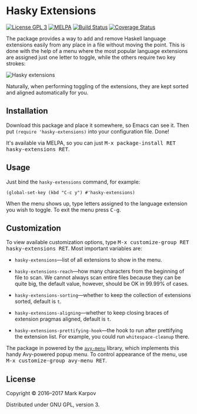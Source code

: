 # Hasky Extensions

[![License GPL 3](https://img.shields.io/badge/license-GPL_3-green.svg)](http://www.gnu.org/licenses/gpl-3.0.txt)
[![MELPA](https://melpa.org/packages/hasky-extensions-badge.svg)](https://melpa.org/#/hasky-extensions)
[![Build Status](https://travis-ci.org/hasky-mode/hasky-extensions.svg?branch=master)](https://travis-ci.org/hasky-mode/hasky-extensions)
[![Coverage Status](https://coveralls.io/repos/hasky-mode/hasky-extensions/badge.svg?branch=master&service=github)](https://coveralls.io/github/hasky-mode/hasky-extensions?branch=master)

The package provides a way to add and remove Haskell language extensions
easily from any place in a file without moving the point. This is done with
the help of a menu where the most popular language extensions are assigned
just one letter to toggle, while the others require two key strokes:

![Hasky extensions](https://raw.githubusercontent.com/hasky-mode/hasky-extensions/gh-pages/hasky-extensions.png)

Naturally, when performing toggling of the extensions, they are kept sorted
and aligned automatically for you.

## Installation

Download this package and place it somewhere, so Emacs can see it. Then put
`(require 'hasky-extensions)` into your configuration file. Done!

It's available via MELPA, so you can just <kbd>M-x package-install RET
hasky-extensions RET</kbd>.

## Usage

Just bind the `hasky-extensions` command, for example:

```emacs-lisp
(global-set-key (kbd "C-c y") #'hasky-extensions)
```

When the menu shows up, type letters assigned to the language extension you
wish to toggle. To exit the menu press <kbd>C-g</kbd>.

## Customization

To view available customization options, type <kbd>M-x customize-group RET
hasky-extensions RET</kbd>. Most important variables are:

* `hasky-extensions`—list of all extensions to show in the menu.

* `hasky-extensions-reach`—how many characters from the beginning of file to
  scan. We cannot always scan entire files because they can be quite big,
  the default value, however, should be OK in 99.99% of cases.

* `hasky-extensions-sorting`—whether to keep the collection of extensions
  sorted, default is `t`.

* `hasky-extensions-aligning`—whether to keep closing braces of extension
  pragmas aligned, default is `t`.

* `hasky-extensions-prettifying-hook`—the hook to run after prettifying the
  extension list. For example, you could run `whitespace-cleanup` there.

The package in powered by
the [`avy-menu`](https://github.com/mrkkrp/avy-menu) library, which
implements this handy Avy-powered popup menu. To control appearance of the
menu, use <kbd>M-x customize-group avy-menu RET</kbd>.

## License

Copyright © 2016–2017 Mark Karpov

Distributed under GNU GPL, version 3.
